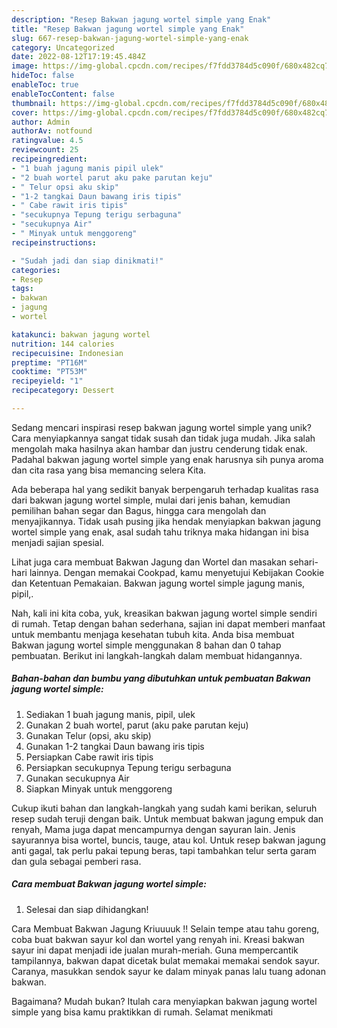 ```yaml
---
description: "Resep Bakwan jagung wortel simple yang Enak"
title: "Resep Bakwan jagung wortel simple yang Enak"
slug: 667-resep-bakwan-jagung-wortel-simple-yang-enak
category: Uncategorized
date: 2022-08-12T17:19:45.484Z
image: https://img-global.cpcdn.com/recipes/f7fdd3784d5c090f/680x482cq70/bakwan-jagung-wortel-simple-foto-resep-utama.jpg
hideToc: false
enableToc: true
enableTocContent: false
thumbnail: https://img-global.cpcdn.com/recipes/f7fdd3784d5c090f/680x482cq70/bakwan-jagung-wortel-simple-foto-resep-utama.jpg
cover: https://img-global.cpcdn.com/recipes/f7fdd3784d5c090f/680x482cq70/bakwan-jagung-wortel-simple-foto-resep-utama.jpg
author: Admin
authorAv: notfound
ratingvalue: 4.5
reviewcount: 25
recipeingredient:
- "1 buah jagung manis pipil ulek"
- "2 buah wortel parut aku pake parutan keju"
- " Telur opsi aku skip"
- "1-2 tangkai Daun bawang iris tipis"
- " Cabe rawit iris tipis"
- "secukupnya Tepung terigu serbaguna"
- "secukupnya Air"
- " Minyak untuk menggoreng"
recipeinstructions:

- "Sudah jadi dan siap dinikmati!"
categories:
- Resep
tags:
- bakwan
- jagung
- wortel

katakunci: bakwan jagung wortel 
nutrition: 144 calories
recipecuisine: Indonesian
preptime: "PT16M"
cooktime: "PT53M"
recipeyield: "1"
recipecategory: Dessert

---
```





Sedang mencari inspirasi resep bakwan jagung wortel simple yang unik? Cara menyiapkannya sangat tidak susah dan tidak juga mudah. Jika salah mengolah maka hasilnya akan hambar dan justru cenderung tidak enak. Padahal bakwan jagung wortel simple yang enak harusnya sih punya aroma dan cita rasa yang bisa memancing selera Kita.





Ada beberapa hal yang sedikit banyak berpengaruh terhadap kualitas rasa dari bakwan jagung wortel simple, mulai dari jenis bahan, kemudian pemilihan bahan segar dan Bagus, hingga cara mengolah dan menyajikannya. Tidak usah pusing jika hendak menyiapkan bakwan jagung wortel simple yang enak,      asal sudah tahu triknya maka hidangan ini bisa menjadi sajian spesial.














Lihat juga cara membuat Bakwan Jagung dan Wortel dan masakan sehari-hari lainnya. Dengan memakai Cookpad, kamu menyetujui Kebijakan Cookie dan Ketentuan Pemakaian. Bakwan jagung wortel simple jagung manis, pipil,.






Nah, kali ini kita coba, yuk, kreasikan bakwan jagung wortel simple sendiri di rumah. Tetap dengan bahan sederhana, sajian ini dapat memberi manfaat untuk membantu menjaga kesehatan tubuh kita. Anda bisa membuat Bakwan jagung wortel simple menggunakan 8 bahan dan 0 tahap pembuatan. Berikut ini langkah-langkah dalam membuat hidangannya.

<!--inarticleads1-->

##### Bahan-bahan dan bumbu yang dibutuhkan untuk pembuatan Bakwan jagung wortel simple:

1. Sediakan 1 buah jagung manis, pipil, ulek
1. Gunakan 2 buah wortel, parut (aku pake parutan keju)
1. Gunakan  Telur (opsi, aku skip)
1. Gunakan 1-2 tangkai Daun bawang iris tipis
1. Persiapkan  Cabe rawit iris tipis
1. Persiapkan secukupnya Tepung terigu serbaguna
1. Gunakan secukupnya Air
1. Siapkan  Minyak untuk menggoreng


Cukup ikuti bahan dan langkah-langkah yang sudah kami berikan, seluruh resep sudah teruji dengan baik. Untuk membuat bakwan jagung empuk dan renyah, Mama juga dapat mencampurnya dengan sayuran lain. Jenis sayurannya bisa wortel, buncis, tauge, atau kol. Untuk resep bakwan jagung anti gagal, tak perlu pakai tepung beras, tapi tambahkan telur serta garam dan gula sebagai pemberi rasa. 

<!--inarticleads2-->

##### Cara membuat Bakwan jagung wortel simple:


1. Selesai dan siap dihidangkan!

Cara Membuat Bakwan Jagung Kriuuuuk !! Selain tempe atau tahu goreng, coba buat bakwan sayur kol dan wortel yang renyah ini. Kreasi bakwan sayur ini dapat menjadi ide jualan murah-meriah. Guna mempercantik tampilannya, bakwan dapat dicetak bulat memakai memakai sendok sayur. Caranya, masukkan sendok sayur ke dalam minyak panas lalu tuang adonan bakwan. 

Bagaimana? Mudah bukan? Itulah cara menyiapkan bakwan jagung wortel simple yang bisa kamu praktikkan di rumah. Selamat menikmati
